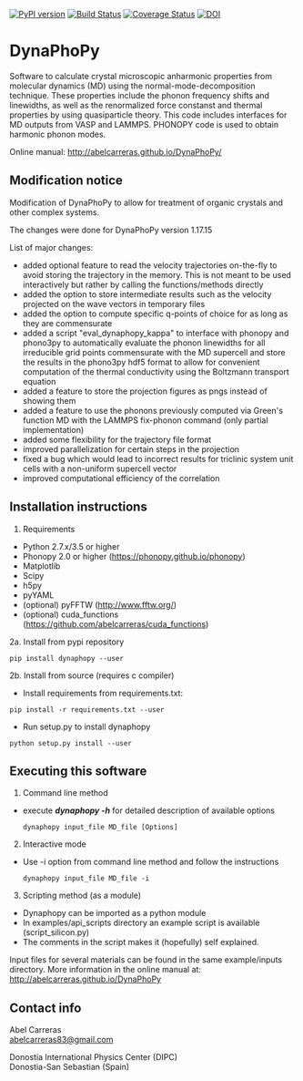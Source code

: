 [![PyPI version](https://badge.fury.io/py/dynaphopy.svg)](https://pypi.python.org/pypi/dynaphopy)
[![Build Status](https://app.travis-ci.com/abelcarreras/DynaPhoPy.svg)](https://app.travis-ci.com/github/abelcarreras/DynaPhoPy)
[![Coverage Status](https://coveralls.io/repos/github/abelcarreras/DynaPhoPy/badge.svg)](https://coveralls.io/github/abelcarreras/DynaPhoPy)
[![DOI](https://img.shields.io/badge/DOI-10.1016%2Fj.cpc.2017.08.017-blue)](https://doi.org/10.1016/j.cpc.2017.08.017)

DynaPhoPy
=========
Software to calculate crystal microscopic anharmonic properties
from molecular dynamics (MD) using the normal-mode-decomposition technique.
These properties include the phonon frequency shifts and linewidths,
as well as the renormalized force constanst and thermal properties
by using quasiparticle theory. This code includes interfaces for MD
outputs from VASP and LAMMPS. PHONOPY code is used to obtain harmonic
phonon modes.

Online manual: http://abelcarreras.github.io/DynaPhoPy/



Modification notice
---------------------------------------------------------
Modification of DynaPhoPy to allow for treatment of organic
crystals and other complex systems.

The changes were done for DynaPhoPy version 1.17.15

List of major changes:
  - added optional feature to read the velocity trajectories on-the-fly to
    avoid storing the trajectory in the memory. This is not meant to be 
    used interactively but rather by calling the functions/methods 
    directly
  - added the option to store intermediate results such as the velocity 
    projected on the wave vectors in temporary files
  - added the option to compute specific q-points of choice for as long as
    they are commensurate
  - added a script "eval_dynaphopy_kappa" to interface with phonopy and
    phono3py to automatically evaluate the phonon linewidths for all 
    irreducible grid points commensurate with the MD supercell and store 
    the results in the phono3py hdf5 format to allow for convenient 
    computation of the thermal conductivity using the Boltzmann transport
    equation
  - added a feature to store the projection figures as pngs instead of 
    showing them
  - added a feature to use the phonons previously computed via Green's 
    function MD with the LAMMPS fix-phonon command (only partial 
    implementation)
  - added some flexibility for the trajectory file format
  - improved parallelization for certain steps in the projection
  - fixed a bug which would lead to incorrect results for triclinic system 
    unit cells with a non-uniform supercell vector
  - improved computational efficiency of the correlation

Installation instructions
---------------------------------------------------------

1. Requirements
  - Python 2.7.x/3.5 or higher
  - Phonopy 2.0 or higher (https://phonopy.github.io/phonopy)
  - Matplotlib
  - Scipy
  - h5py
  - pyYAML
  - (optional) pyFFTW (http://www.fftw.org/)
  - (optional) cuda_functions (https://github.com/abelcarreras/cuda_functions)

2a. Install from pypi repository
   ```
   pip install dynaphopy --user
   ```

2b. Install from source (requires c compiler)
   - Install requirements from requirements.txt:
   ```
   pip install -r requirements.txt --user
   ```
   - Run setup.py to install dynaphopy
   ```
   python setup.py install --user
   ```

Executing this software
---------------------------------------------------------

1. Command line method
  - execute ***dynaphopy -h*** for detailed description of available options
    ```
    dynaphopy input_file MD_file [Options]
    ```

2. Interactive mode
  - Use -i option from command line method and follow the instructions
    ```
    dynaphopy input_file MD_file -i
    ```
3. Scripting method (as a module)
  - Dynaphopy can be imported as a python module
  - In examples/api_scripts directory an example script is available (script_silicon.py)
  - The comments in the script makes it (hopefully) self explained.

Input files for several materials can be found in the same example/inputs directory.
More information in the online manual at: http://abelcarreras.github.io/DynaPhoPy


Contact info
---------------------------------------------------------
Abel Carreras  
abelcarreras83@gmail.com

Donostia International Physics Center (DIPC)  
Donostia-San Sebastian (Spain)